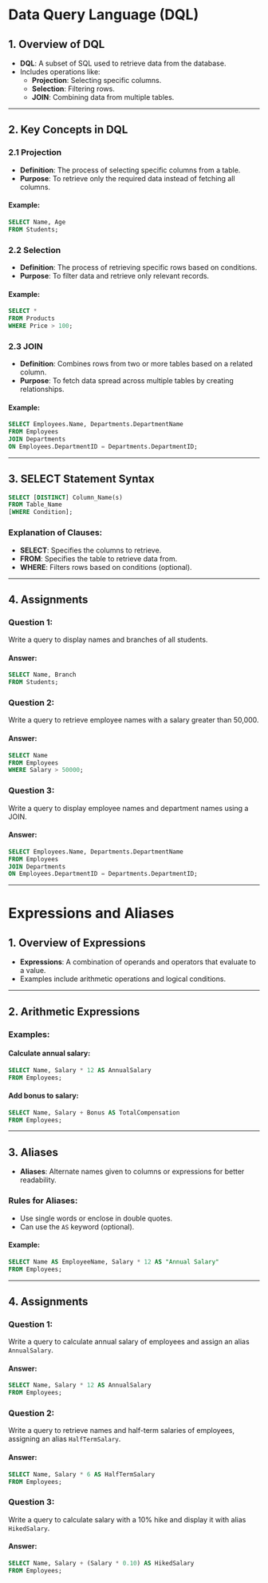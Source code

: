 # Data Query Language (DQL)

## 1. Overview of DQL
- **DQL**: A subset of SQL used to retrieve data from the database.
- Includes operations like:
  - **Projection**: Selecting specific columns.
  - **Selection**: Filtering rows.
  - **JOIN**: Combining data from multiple tables.

---

## 2. Key Concepts in DQL

### 2.1 Projection
- **Definition**: The process of selecting specific columns from a table.
- **Purpose**: To retrieve only the required data instead of fetching all columns.

#### Example:
```sql
SELECT Name, Age
FROM Students;
```

### 2.2 Selection
- **Definition**: The process of retrieving specific rows based on conditions.
- **Purpose**: To filter data and retrieve only relevant records.

#### Example:
```sql
SELECT *
FROM Products
WHERE Price > 100;
```

### 2.3 JOIN
- **Definition**: Combines rows from two or more tables based on a related column.
- **Purpose**: To fetch data spread across multiple tables by creating relationships.

#### Example:
```sql
SELECT Employees.Name, Departments.DepartmentName
FROM Employees
JOIN Departments
ON Employees.DepartmentID = Departments.DepartmentID;
```

---

## 3. SELECT Statement Syntax
```sql
SELECT [DISTINCT] Column_Name(s)
FROM Table_Name
[WHERE Condition];
```

### Explanation of Clauses:
- **SELECT**: Specifies the columns to retrieve.
- **FROM**: Specifies the table to retrieve data from.
- **WHERE**: Filters rows based on conditions (optional).

---

## 4. Assignments

### Question 1:
Write a query to display names and branches of all students.

#### Answer:
```sql
SELECT Name, Branch
FROM Students;
```

### Question 2:
Write a query to retrieve employee names with a salary greater than 50,000.

#### Answer:
```sql
SELECT Name
FROM Employees
WHERE Salary > 50000;
```

### Question 3:
Write a query to display employee names and department names using a JOIN.

#### Answer:
```sql
SELECT Employees.Name, Departments.DepartmentName
FROM Employees
JOIN Departments
ON Employees.DepartmentID = Departments.DepartmentID;
```

---

# Expressions and Aliases

## 1. Overview of Expressions
- **Expressions**: A combination of operands and operators that evaluate to a value.
- Examples include arithmetic operations and logical conditions.

---

## 2. Arithmetic Expressions

### Examples:
#### Calculate annual salary:
```sql
SELECT Name, Salary * 12 AS AnnualSalary
FROM Employees;
```

#### Add bonus to salary:
```sql
SELECT Name, Salary + Bonus AS TotalCompensation
FROM Employees;
```

---

## 3. Aliases
- **Aliases**: Alternate names given to columns or expressions for better readability.

### Rules for Aliases:
- Use single words or enclose in double quotes.
- Can use the `AS` keyword (optional).

#### Example:
```sql
SELECT Name AS EmployeeName, Salary * 12 AS "Annual Salary"
FROM Employees;
```

---

## 4. Assignments

### Question 1:
Write a query to calculate annual salary of employees and assign an alias `AnnualSalary`.

#### Answer:
```sql
SELECT Name, Salary * 12 AS AnnualSalary
FROM Employees;
```

### Question 2:
Write a query to retrieve names and half-term salaries of employees, assigning an alias `HalfTermSalary`.

#### Answer:
```sql
SELECT Name, Salary * 6 AS HalfTermSalary
FROM Employees;
```

### Question 3:
Write a query to calculate salary with a 10% hike and display it with alias `HikedSalary`.

#### Answer:
```sql
SELECT Name, Salary + (Salary * 0.10) AS HikedSalary
FROM Employees;
```
